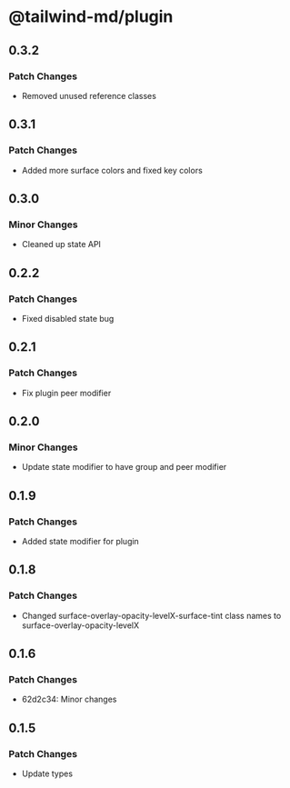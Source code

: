 # @tailwind-md/plugin

## 0.3.2

### Patch Changes

- Removed unused reference classes

## 0.3.1

### Patch Changes

- Added more surface colors and fixed key colors

## 0.3.0

### Minor Changes

- Cleaned up state API

## 0.2.2

### Patch Changes

- Fixed disabled state bug

## 0.2.1

### Patch Changes

- Fix plugin peer modifier

## 0.2.0

### Minor Changes

- Update state modifier to have group and peer modifier

## 0.1.9

### Patch Changes

- Added state modifier for plugin

## 0.1.8

### Patch Changes

- Changed surface-overlay-opacity-levelX-surface-tint class names to surface-overlay-opacity-levelX

## 0.1.6

### Patch Changes

- 62d2c34: Minor changes

## 0.1.5

### Patch Changes

- Update types
